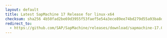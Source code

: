 ```yaml
---
layout: default
title: Latest SapMachine 17 Release for linux-x64
checksum: sha256 4b50fad2be69d3955f53faef5e54a3ece89ee74bd279d55a93ba8d864f3d718d
redirect_to:
  - https://github.com/SAP/SapMachine/releases/download/sapmachine-17.0.7/sapmachine-jdk-17.0.7_linux-x64_bin.tar.gz
---
```

